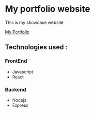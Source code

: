 # My portfolio website

This is my showcase website

[My Portfolio](https://kevinwilliamsportfolio.com/)

## Technologies used : 

### FrontEnd
- Javascript 
- React 

### Backend
- Nodejs
- Express

